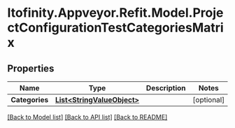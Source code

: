 # Itofinity.Appveyor.Refit.Model.ProjectConfigurationTestCategoriesMatrix
## Properties

Name | Type | Description | Notes
------------ | ------------- | ------------- | -------------
**Categories** | [**List&lt;StringValueObject&gt;**](StringValueObject.md) |  | [optional] 

[[Back to Model list]](../README.md#documentation-for-models) [[Back to API list]](../README.md#documentation-for-api-endpoints) [[Back to README]](../README.md)

